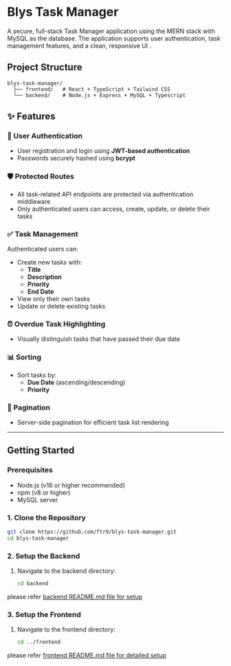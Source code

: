 # Blys Task Manager

A secure, full-stack Task Manager application using the MERN stack with MySQL as the database. The application supports user authentication, task management features, and a clean, responsive UI .

## Project Structure

```
blys-task-manager/
  ├── frontend/   # React + TypeScript + Tailwind CSS
  └── backend/    # Node.js + Express + MySQL + Typescript
```

## ✨ Features

### 🔐 User Authentication

- User registration and login using **JWT-based authentication**
- Passwords securely hashed using **bcrypt**

### 🛡️ Protected Routes

- All task-related API endpoints are protected via authentication middleware
- Only authenticated users can access, create, update, or delete their tasks

### ✅ Task Management

Authenticated users can:

- Create new tasks with:
  - **Title**
  - **Description**
  - **Priority**
  - **End Date**
- View only their own tasks
- Update or delete existing tasks

### ⏰ Overdue Task Highlighting

- Visually distinguish tasks that have passed their due date

### 📊 Sorting

- Sort tasks by:
  - **Due Date** (ascending/descending)
  - **Priority**

### 📄 Pagination

- Server-side pagination for efficient task list rendering

---

## Getting Started

### Prerequisites

- Node.js (v16 or higher recommended)
- npm (v8 or higher)
- MySQL server

### 1. Clone the Repository

```bash
git clone https://github.com/ftr9/blys-task-manager.git
cd blys-task-manager
```

### 2. Setup the Backend

1. Navigate to the backend directory:
   ```bash
   cd backend
   ```

please refer [backend README.md file for setup](https://github.com/ftr9/blys-task-manager/blob/main/README.md)

### 3. Setup the Frontend

1. Navigate to the frontend directory:
   ```bash
   cd ../frontend
   ```

please refer [frontend README.md file for detailed setup](https://github.com/ftr9/blys-task-manager/blob/main/frontend/README.md)
